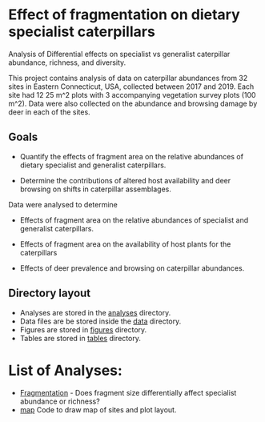 # Effect of fragmentation on dietary specialist caterpillars


Analysis of Differential effects on specialist vs generalist caterpillar
abundance, richness, and diversity.

This project contains analysis of data on caterpillar abundances from 32 sites 
in Eastern Connecticut, USA, collected between 2017 and 2019. Each site had 12
25 m^2 plots with 3 accompanying vegetation survey plots (100 m^2). Data
were also collected on the abundance and browsing damage by deer in each of the
sites. 

## Goals

* Quantify the effects of fragment area on the relative abundances of 
dietary specialist and generalist caterpillars.

* Determine the contributions of altered host availability and deer browsing
on shifts in caterpillar assemblages.

Data were analysed to determine

* Effects of fragment area on the relative abundances of specialist and 
generalist caterpillars.

* Effects of fragment area on the availability of host plants for the 
caterpillars

* Effects of deer prevalence and browsing on caterpillar abundances.


## Directory layout
* Analyses are stored in the [analyses](analyses/) directory.
* Data files are be stored inside the [data](data/) directory.
* Figures are stored in [figures](figures/) directory. 
* Tables are stored in [tables](tables/) directory. 


# List of Analyses:
* [Fragmentation](analyses/Fragmentation_Specialization.Rmd) - Does fragment
size differentially affect specialist abundance or richness?
* [map](analyses/FEN_map.R) Code to draw map of sites and plot layout.

